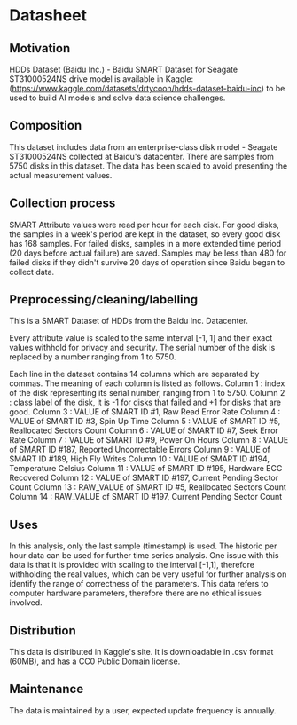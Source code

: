 # Datasheet 

## Motivation

HDDs Dataset (Baidu Inc.) - Baidu SMART Dataset for Seagate ST31000524NS drive model is available in Kaggle:  (https://www.kaggle.com/datasets/drtycoon/hdds-dataset-baidu-inc)
to be used to build AI models and solve data science challenges.

 
## Composition

This dataset includes data from an enterprise-class disk model - Seagate  ST31000524NS collected at Baidu's datacenter. There are samples from 5750 disks in this dataset. The data has been scaled to avoid presenting the actual measurement values.

## Collection process

SMART Attribute values were read per hour for each disk. For good disks, the samples in a week's period are kept in the dataset, so every good disk has 168 samples. For failed disks, samples in a more extended time period (20 days before actual failure) are saved. Samples may be less than 480 for failed disks if they didn't survive 20 days of operation since Baidu began to collect data.


## Preprocessing/cleaning/labelling

This is a SMART Dataset of HDDs from the Baidu Inc. Datacenter.

Every attribute value is scaled to the same interval [-1, 1] and their exact values withhold for privacy and security. The serial number of the disk is replaced by a number ranging from 1 to 5750.

Each line in the dataset contains 14 columns which are separated by commas. The meaning of each column is listed as follows.
Column 1 : index of the disk representing its serial number, ranging from 1 to 5750.
Column 2 : class label of the disk, it is -1 for disks that failed and +1 for disks that are good.
Column 3 : VALUE of SMART ID #1, Raw Read Error Rate
Column 4 : VALUE of SMART ID #3, Spin Up Time
Column 5 : VALUE of SMART ID #5, Reallocated Sectors Count
Column 6 : VALUE of SMART ID #7, Seek Error Rate
Column 7 : VALUE of SMART ID #9, Power On Hours
Column 8 : VALUE of SMART ID #187, Reported Uncorrectable Errors
Column 9 : VALUE of SMART ID #189, High Fly Writes
Column 10 : VALUE of SMART ID #194, Temperature Celsius
Column 11 : VALUE of SMART ID #195, Hardware ECC Recovered
Column 12 : VALUE of SMART ID #197, Current Pending Sector Count
Column 13 : RAW_VALUE of SMART ID #5, Reallocated Sectors Count
Column 14 : RAW_VALUE of SMART ID #197, Current Pending Sector Count

## Uses

In this analysis, only the last sample (timestamp) is used. The historic per hour data can be used for further time series analysis.
One issue with this data is that it is provided with scaling to the interval [-1,1], therefore withholding the real values, which can be very useful for further analysis on identify the range of correctness of the parameters.
This data refers to computer hardware parameters, therefore there are no ethical issues involved.


## Distribution

This data is distributed in Kaggle's site. It is downloadable in .csv format (60MB), and has a CC0 Public Domain license.

## Maintenance

The data is maintained by a user, expected update frequency is annually.


